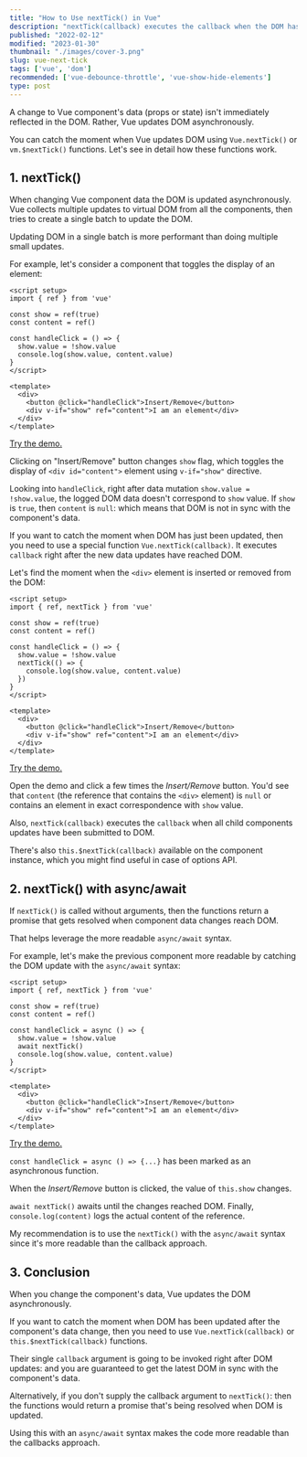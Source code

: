 ```yaml
---
title: "How to Use nextTick() in Vue"
description: "nextTick(callback) executes the callback when the DOM has been updated."  
published: "2022-02-12"
modified: "2023-01-30"
thumbnail: "./images/cover-3.png"
slug: vue-next-tick
tags: ['vue', 'dom']
recommended: ['vue-debounce-throttle', 'vue-show-hide-elements']
type: post
---
```


A change to Vue component's data (props or state) isn't immediately reflected in the DOM. Rather, Vue updates DOM asynchronously.  

You can catch the moment when Vue updates DOM using `Vue.nextTick()` or `vm.$nextTick()` functions. Let's see in detail how these functions work.

## 1. nextTick()

When changing Vue component data the DOM is updated asynchronously. Vue collects multiple updates to virtual DOM from all the components, then tries to create a single batch to update the DOM.

Updating DOM in a single batch is more performant than doing multiple small updates.  

For example, let's consider a component that toggles the display of an element:

```vue
<script setup>
import { ref } from 'vue'

const show = ref(true)
const content = ref()

const handleClick = () => {
  show.value = !show.value
  console.log(show.value, content.value)
}
</script>

<template>
  <div>
    <button @click="handleClick">Insert/Remove</button>
    <div v-if="show" ref="content">I am an element</div>
  </div>
</template>
```

[Try the demo.](https://codesandbox.io/s/vue-data-dom-not-sync-soxfzo?file=/src/App.vue)

Clicking on "Insert/Remove" button changes `show` flag, which toggles the display of `<div id="content">` element using `v-if="show"` directive.  

Looking into `handleClick`, right after data mutation `show.value = !show.value`, the logged DOM data doesn't correspond to `show` value. If `show` is `true`, then `content` is `null`: which means that DOM is not in sync with the component's data.   

If you want to catch the moment when DOM has just been updated, then you need to use a special function `Vue.nextTick(callback)`. It executes `callback` right after the new data updates have reached DOM.  

Let's find the moment when the `<div>` element is inserted or removed from the DOM:

```vue {19-21}
<script setup>
import { ref, nextTick } from 'vue'

const show = ref(true)
const content = ref()

const handleClick = () => {
  show.value = !show.value
  nextTick(() => {
    console.log(show.value, content.value)
  })
}
</script>

<template>
  <div>
    <button @click="handleClick">Insert/Remove</button>
    <div v-if="show" ref="content">I am an element</div>
  </div>
</template>
```

[Try the demo.](https://codesandbox.io/s/vue-nexttick-sync-c4ybe7?file=/src/App.vue)

Open the demo and click a few times the *Insert/Remove* button. You'd see that `content` (the reference that contains the `<div>` element) is `null` or contains an element in exact correspondence with `show` value.  

Also, `nextTick(callback)` executes the `callback` when all child components updates have been submitted to DOM.  

There's also `this.$nextTick(callback)` available on the component instance, which you might find useful in case of options API.  

## 2. nextTick() with async/await

If `nextTick()` is called without arguments, then the functions return a promise that gets resolved when component data changes reach DOM.  

That helps leverage the more readable `async/await` syntax.  

For example, let's make the previous component more readable by catching the DOM update with the `async/await` syntax:

```vue {17-18}
<script setup>
import { ref, nextTick } from 'vue'

const show = ref(true)
const content = ref()

const handleClick = async () => {
  show.value = !show.value
  await nextTick()
  console.log(show.value, content.value)
}
</script>

<template>
  <div>
    <button @click="handleClick">Insert/Remove</button>
    <div v-if="show" ref="content">I am an element</div>
  </div>
</template>
```

[Try the demo.](https://codesandbox.io/s/vue-nexttick-asyncawait-bgllq7?file=/src/App.vue)

`const handleClick = async () => {...}` has been marked as an asynchronous function. 

When the *Insert/Remove* button is clicked, the value of `this.show` changes.

`await nextTick()` awaits until the changes reached DOM. Finally, `console.log(content)` logs the actual content of the reference.  

My recommendation is to use the `nextTick()` with the `async/await` syntax since it's more readable than the callback approach.  

## 3. Conclusion

When you change the component's data, Vue updates the DOM asynchronously. 

If you want to catch the moment when DOM has been updated after the component's data change, then you need to use `Vue.nextTick(callback)` or `this.$nextTick(callback)` functions.  

Their single `callback` argument is going to be invoked right after DOM updates: and you are guaranteed to get the latest DOM in sync with the component's data.    

Alternatively, if you don't supply the callback argument to `nextTick()`: then the functions would return a promise that's being resolved when DOM is updated. 

Using this with an `async/await` syntax makes the code more readable than the callbacks approach.  